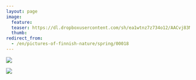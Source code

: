 ```yaml
---
layout: page
image:
  feature:
  teaser: https://dl.dropboxusercontent.com/sh/ea1wtnz7z734o12/AACvj83M7kwYHHF63ozXL0aWa/luontokuvat/kev%C3%A4t/DSC05103-245px.jpg
  thumb:
redirect_from:
  - /en/pictures-of-finnish-nature/spring/00018
---
```


[![](https://dl.dropboxusercontent.com/sh/ea1wtnz7z734o12/AACGb7S5sieE9xdH29FilEZ-a/luontokuvat/kev%C3%A4t/DSC05096-800px.jpg)](https://dl.dropboxusercontent.com/sh/ea1wtnz7z734o12/AACiNhGW0m7y9kFuhq3FSzh9a/luontokuvat/kev%C3%A4t/DSC05096.jpg)

[![](https://dl.dropboxusercontent.com/sh/ea1wtnz7z734o12/AADfNCHaN6gR6GiX3ynYuOMFa/luontokuvat/kev%C3%A4t/DSC05103-800px.jpg)](https://dl.dropboxusercontent.com/sh/ea1wtnz7z734o12/AAD4m-ohP0rrTMg3xrNG5ndba/luontokuvat/kev%C3%A4t/DSC05103.jpg)
